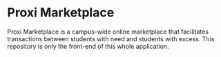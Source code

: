 # Proxi Marketplace
Proxi Marketplace is a campus-wide online marketplace that facilitates transactions between students with need and students with excess. 
This repository is only the front-end of this whole application. 
